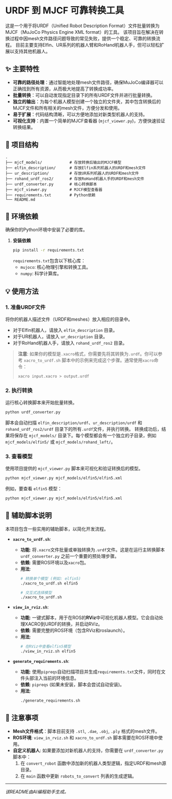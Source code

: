 # URDF 到 MJCF 可靠转换工具

这是一个用于将URDF（Unified Robot Description Format）文件批量转换为MJCF（MuJoCo Physics Engine XML format）的工具。
该项目旨在解决在转换过程中因mesh文件路径问题导致的常见失败，提供一个稳定、可靠的转换流程。
目前主要支持Elfin、UR系列的机器人臂和RoHand机器人手，但可以轻松扩展以支持其他机器人。

## ✨ 主要特性

- **可靠的路径处理**：通过智能地处理mesh文件路径，确保MuJoCo编译器可以正确找到所有资源，从而极大地提高了转换成功率。
- **批量转换**：可以自动发现指定目录下的所有URDF文件并进行批量转换。
- **独立的输出**：为每个机器人模型创建一个独立的文件夹，其中包含转换后的MJCF文件和所有相关的mesh文件，方便分发和使用。
- **易于扩展**：代码结构清晰，可以方便地添加对新类型机器人的支持。
- **可视化支持**：内置一个简单的MJCF查看器 (`mjcf_viewer.py`)，方便快速验证转换结果。

## 📂 项目结构

```
.
├── mjcf_models/            # 存放转换后输出的MJCF模型
├── elfin_description/      # 存放Elfin系列机器人的URDF和mesh文件
├── ur_description/         # 存放UR系列机器人的URDF和mesh文件
├── rohand_urdf_ros2/       # 存放RoHand机器人手的URDF和mesh文件
├── urdf_converter.py       # 核心转换脚本
├── mjcf_viewer.py          # MJCF模型查看器
├── requirements.txt        # Python依赖
└── README.md
```

## 🚀 环境依赖

确保你的Python环境中安装了必要的库。

1.  **安装依赖**
    ```bash
    pip install -r requirements.txt
    ```
    `requirements.txt`包含以下核心库：
    - `mujoco`: 核心物理引擎和转换工具。
    - `numpy`: 科学计算库。

## 💡 使用方法

### 1. 准备URDF文件

将你的机器人描述文件（URDF和meshes）放入相应的目录中。

- 对于Elfin机器人，请放入 `elfin_description` 目录。
- 对于UR机器人，请放入 `ur_description` 目录。
- 对于RoHand机器人手，请放入 `rohand_urdf_ros2` 目录。

> **注意**: 如果你的模型是`.xacro`格式，你需要先将其转换为`.urdf`。你可以参考 `xacro_to_urdf.sh` 脚本中的示例来完成这个步骤。通常使用`xacro`命令：
> ```bash
> xacro input.xacro > output.urdf
> ```

### 2. 执行转换

运行核心转换脚本来开始批量转换。

```bash
python urdf_converter.py
```

脚本会自动扫描 `elfin_description/urdf`、`ur_description/urdf` 和 `rohand_urdf_ros2/urdf` 目录下的所有`.urdf`文件，并执行转换。
转换成功后，结果将保存在 `mjcf_models/` 目录下。每个模型都会有一个独立的子目录，例如 `mjcf_models/elfin5/` 或 `mjcf_models/rohand_left/`。

### 3. 查看模型

使用项目提供的 `mjcf_viewer.py` 脚本来可视化和验证转换后的模型。

```bash
python mjcf_viewer.py mjcf_models/elfin5/elfin5.xml
```

例如，要查看 `elfin5` 模型：

```bash
python mjcf_viewer.py mjcf_models/elfin5/elfin5.xml
```

## 🧰 辅助脚本说明

本项目包含一些实用的辅助脚本，以简化开发流程。

- **`xacro_to_urdf.sh`**:
  - **功能**: 将`.xacro`文件批量或单独转换为`.urdf`文件。这是在运行主转换脚本 `urdf_converter.py` 之前一个重要的预处理步骤。
  - **依赖**: 需要ROS环境以及`xacro`包。
  - **用法**:
    ```bash
    # 转换单个模型 (例如: elfin5)
    ./xacro_to_urdf.sh elfin5

    # 交互式选择模型
    ./xacro_to_urdf.sh
    ```

- **`view_in_rviz.sh`**:
  - **功能**: 一键式脚本，用于在ROS的**RViz**中可视化机器人模型。它会自动处理XACRO到URDF的转换，并启动RViz。
  - **依赖**: 需要完整的ROS环境（包含RViz和roslaunch）。
  - **用法**:
    ```bash
    # 在RViz中查看elfin5模型
    ./view_in_rviz.sh elfin5
    ```

- **`generate_requirements.sh`**:
  - **功能**: 使用`pipreqs`自动扫描项目并生成`requirements.txt`文件，同时在文件头部注入当前的环境信息。
  - **依赖**: `pipreqs` (如果未安装，脚本会尝试自动安装)。
  - **用法**:
    ```bash
    ./generate_requirements.sh
    ```

## 📝 注意事项

- **Mesh文件格式**：脚本目前支持 `.stl`, `.dae`, `.obj`, `.ply` 格式的mesh文件。
- **ROS环境**: `view_in_rviz.sh` 和 `xacro_to_urdf.sh` 脚本需要在ROS环境中使用。
- **自定义机器人**: 如果要添加对新机器人的支持，你需要在 `urdf_converter.py` 脚本中：
    1.  在 `convert_robot` 函数中添加新的机器人类型逻辑，指定URDF和mesh源目录。
    2.  在 `main` 函数中更新 `robots_to_convert` 列表的生成逻辑。

---
*该README由AI编程助手生成。*
